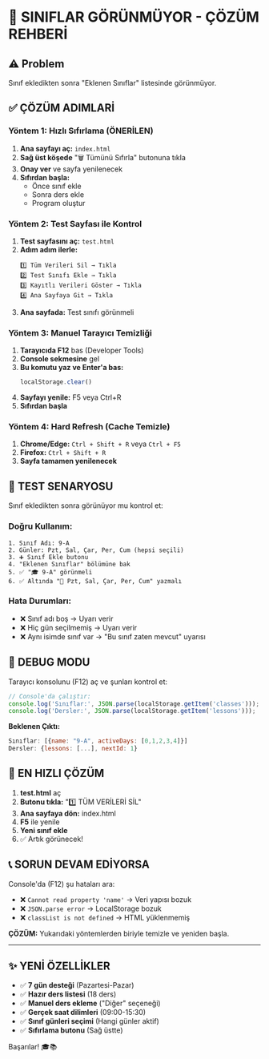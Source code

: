 # 🔧 SINIFLAR GÖRÜNMÜYOR - ÇÖZÜM REHBERİ

## ⚠️ Problem
Sınıf ekledikten sonra "Eklenen Sınıflar" listesinde görünmüyor.

## ✅ ÇÖZÜM ADIMLARİ

### Yöntem 1: Hızlı Sıfırlama (ÖNERİLEN)

1. **Ana sayfayı aç:** `index.html`
2. **Sağ üst köşede** "🗑️ Tümünü Sıfırla" butonuna tıkla
3. **Onay ver** ve sayfa yenilenecek
4. **Sıfırdan başla:**
   - Önce sınıf ekle
   - Sonra ders ekle
   - Program oluştur

### Yöntem 2: Test Sayfası ile Kontrol

1. **Test sayfasını aç:** `test.html`
2. **Adım adım ilerle:**
   ```
   1️⃣ Tüm Verileri Sil → Tıkla
   2️⃣ Test Sınıfı Ekle → Tıkla
   3️⃣ Kayıtlı Verileri Göster → Tıkla
   4️⃣ Ana Sayfaya Git → Tıkla
   ```
3. **Ana sayfada:** Test sınıfı görünmeli

### Yöntem 3: Manuel Tarayıcı Temizliği

1. **Tarayıcıda F12** bas (Developer Tools)
2. **Console sekmesine** gel
3. **Bu komutu yaz ve Enter'a bas:**
   ```javascript
   localStorage.clear()
   ```
4. **Sayfayı yenile:** F5 veya Ctrl+R
5. **Sıfırdan başla**

### Yöntem 4: Hard Refresh (Cache Temizle)

1. **Chrome/Edge:** `Ctrl + Shift + R` veya `Ctrl + F5`
2. **Firefox:** `Ctrl + Shift + R`
3. **Sayfa tamamen yenilenecek**

## 🧪 TEST SENARYOSU

Sınıf ekledikten sonra görünüyor mu kontrol et:

### Doğru Kullanım:
```
1. Sınıf Adı: 9-A
2. Günler: Pzt, Sal, Çar, Per, Cum (hepsi seçili)
3. ➕ Sınıf Ekle butonu
4. "Eklenen Sınıflar" bölümüne bak
5. ✅ "🎓 9-A" görünmeli
6. ✅ Altında "📅 Pzt, Sal, Çar, Per, Cum" yazmalı
```

### Hata Durumları:
- ❌ Sınıf adı boş → Uyarı verir
- ❌ Hiç gün seçilmemiş → Uyarı verir
- ❌ Aynı isimde sınıf var → "Bu sınıf zaten mevcut" uyarısı

## 🐛 DEBUG MODU

Tarayıcı konsolunu (F12) aç ve şunları kontrol et:

```javascript
// Console'da çalıştır:
console.log('Sınıflar:', JSON.parse(localStorage.getItem('classes')));
console.log('Dersler:', JSON.parse(localStorage.getItem('lessons')));
```

**Beklenen Çıktı:**
```javascript
Sınıflar: [{name: "9-A", activeDays: [0,1,2,3,4]}]
Dersler: {lessons: [...], nextId: 1}
```

## 🎯 EN HIZLI ÇÖZÜM

1. **test.html** aç
2. **Butonu tıkla:** "1️⃣ TÜM VERİLERİ SİL"
3. **Ana sayfaya dön:** index.html
4. **F5** ile yenile
5. **Yeni sınıf ekle**
6. ✅ Artık görünecek!

## 📞 SORUN DEVAM EDİYORSA

Console'da (F12) şu hataları ara:
- ❌ `Cannot read property 'name'` → Veri yapısı bozuk
- ❌ `JSON.parse error` → LocalStorage bozuk
- ❌ `classList is not defined` → HTML yüklenmemiş

**ÇÖZÜM:** Yukarıdaki yöntemlerden biriyle temizle ve yeniden başla.

---

## ✨ YENİ ÖZELLİKLER

- ✅ **7 gün desteği** (Pazartesi-Pazar)
- ✅ **Hazır ders listesi** (18 ders)
- ✅ **Manuel ders ekleme** ("Diğer" seçeneği)
- ✅ **Gerçek saat dilimleri** (09:00-15:30)
- ✅ **Sınıf günleri seçimi** (Hangi günler aktif)
- ✅ **Sıfırlama butonu** (Sağ üstte)

Başarılar! 🎓📚
